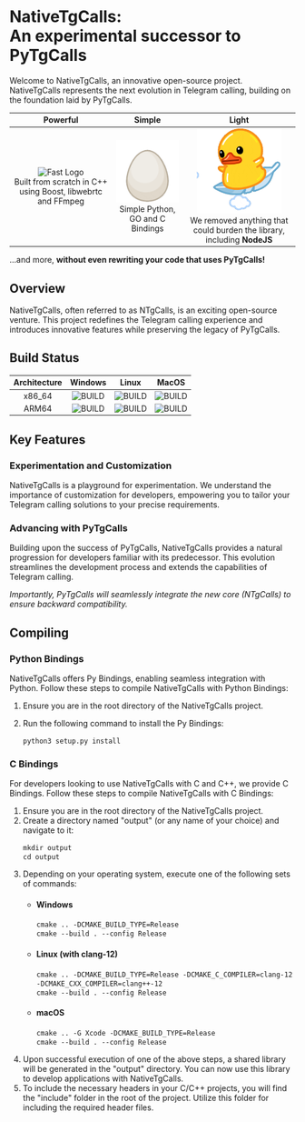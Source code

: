 # NativeTgCalls: <br/>  An experimental successor to PyTgCalls
Welcome to NativeTgCalls, an innovative open-source project. NativeTgCalls represents the next evolution in Telegram calling, building on the foundation laid by PyTgCalls.

|                                                           Powerful                                                            |                                                   Simple                                                   |                                                                     Light                                                                      |
|:-----------------------------------------------------------------------------------------------------------------------------:|:----------------------------------------------------------------------------------------------------------:|:----------------------------------------------------------------------------------------------------------------------------------------------:|
| <img src=".github/images/fast.gif" width=150 alt="Fast Logo"/><br>Built from scratch in C++ using Boost, libwebrtc and FFmpeg | <img src=".github/images/simple.gif" width=150 alt="Simple Logo"/><br>Simple Python, GO and C Bindings<br> | <img src=".github/images/light.gif" width=150 alt="Light logo"/><br>We removed anything that could burden the library, including <b>NodeJS</b> |

...and more, **without even rewriting your code that uses PyTgCalls!**

## Overview
NativeTgCalls, often referred to as NTgCalls, is an exciting open-source venture. This project redefines the 
Telegram calling experience and introduces innovative features while preserving the legacy of PyTgCalls.

## Build Status
| Architecture |                                Windows                                 |                              Linux                              |                                 MacOS                                  |
|:------------:|:----------------------------------------------------------------------:|:---------------------------------------------------------------:|:----------------------------------------------------------------------:|
|    x86_64    |    ![BUILD](https://img.shields.io/badge/build-passing-dark_green)     | ![BUILD](https://img.shields.io/badge/build-passing-dark_green) | ![BUILD](https://img.shields.io/badge/build-not%20supported-lightgrey) |
|    ARM64     | ![BUILD](https://img.shields.io/badge/build-not%20supported-lightgrey) |    ![BUILD](https://img.shields.io/badge/build-failing-red)     |    ![BUILD](https://img.shields.io/badge/build-passing-dark_green)     |

## Key Features

### Experimentation and Customization
NativeTgCalls is a playground for experimentation. We understand the importance of customization for developers, 
empowering you to tailor your Telegram calling solutions to your precise requirements.

### Advancing with PyTgCalls
Building upon the success of PyTgCalls, NativeTgCalls provides a natural progression for developers familiar with its predecessor. 
This evolution streamlines the development process and extends the capabilities of Telegram calling.

<i>Importantly, PyTgCalls will seamlessly integrate the new core (NTgCalls) to ensure backward compatibility.</i>

## Compiling

### Python Bindings
NativeTgCalls offers Py Bindings, enabling seamless integration with Python. Follow these steps to compile NativeTgCalls with Python Bindings:
1. Ensure you are in the root directory of the NativeTgCalls project.
2. Run the following command to install the Py Bindings:

   ```shell
   python3 setup.py install
   ```
### C Bindings
For developers looking to use NativeTgCalls with C and C++, we provide C Bindings. Follow these steps to compile NativeTgCalls with C Bindings:
1. Ensure you are in the root directory of the NativeTgCalls project.
2. Create a directory named "output" (or any name of your choice) and navigate to it:
   ```shell
   mkdir output
   cd output
   ```
3. Depending on your operating system, execute one of the following sets of commands:
    - #### Windows
       ```shell
       cmake .. -DCMAKE_BUILD_TYPE=Release
       cmake --build . --config Release
        ```
    - #### Linux (with clang-12)
       ```shell
       cmake .. -DCMAKE_BUILD_TYPE=Release -DCMAKE_C_COMPILER=clang-12 -DCMAKE_CXX_COMPILER=clang++-12
       cmake --build . --config Release
       ```
   - #### macOS
       ```shell
       cmake .. -G Xcode -DCMAKE_BUILD_TYPE=Release
       cmake --build . --config Release
       ```
4. Upon successful execution of one of the above steps, a shared library will be generated in the "output" directory. 
   You can now use this library to develop applications with NativeTgCalls.
5. To include the necessary headers in your C/C++ projects, you will find the "include" folder in the root of the project. 
   Utilize this folder for including the required header files.

